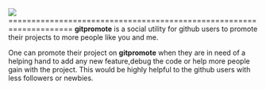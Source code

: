 
<img src="http://gitpromote.appspot.com/images/logo.jpg">
====================================================================
<b>gitpromote</b> is a social utility for github users to promote their projects to more people like you and me.

One can promote their project on <b>gitpromote</b> when they are in need of a helping hand to add any new feature,debug the code or help more people gain with the project. This would be highly helpful to the github users with less followers or newbies.
